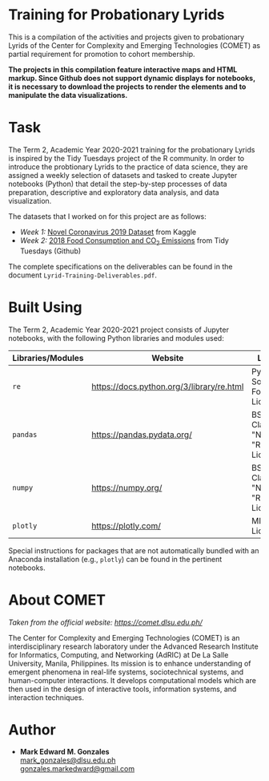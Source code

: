 # Training for Probationary Lyrids

This is a compilation of the activities and projects given to probationary Lyrids of the Center for Complexity and Emerging Technologies (COMET) as partial requirement for promotion to cohort membership. 

**The projects in this compilation feature interactive maps and HTML markup. Since Github does not support dynamic displays for notebooks, it is necessary to download the projects to render the elements and to manipulate the data visualizations.**

# Task

The Term 2, Academic Year 2020-2021 training for the probationary Lyrids is inspired by the Tidy Tuesdays project of the R community. In order to introduce the probtionary Lyrids to the practice of data science, they are assigned a weekly selection of datasets and tasked to create Jupyter notebooks (Python) that detail the step-by-step processes of data preparation, descriptive and exploratory data analysis, and data visualization. 

The datasets that I worked on for this project are as follows:
- *Week 1:* <a href = "https://www.kaggle.com/sudalairajkumar/novel-corona-virus-2019-dataset">Novel Coronavirus 2019 Dataset</a> from Kaggle
- *Week 2:* <a href = "https://github.com/rfordatascience/tidytuesday/tree/master/data/2020/2020-02-18">2018 Food Consumption and CO<sub>2</sub> Emissions</a> from Tidy Tuesdays (Github)

The complete specifications on the deliverables can be found in the document <code>Lyrid-Training-Deliverables.pdf</code>.

# Built Using

The Term 2, Academic Year 2020-2021 project consists of Jupyter notebooks, with the following Python libraries and modules used:

Libraries/Modules | Website | License
--- | ---| ---
<code>re</code> | https://docs.python.org/3/library/re.html | Python Software Foundation License
<code>pandas</code> | https://pandas.pydata.org/ | BSD 3-Clause "New" or "Revised" License
<code>numpy</code> | https://numpy.org/ | BSD 3-Clause "New" or "Revised" License
<code>plotly</code> | https://plotly.com/ | MIT License

Special instructions for packages that are not automatically bundled with an Anaconda installation (e.g., <code>plotly</code>) can be found in the pertinent notebooks.

# About COMET

*Taken from the official website: https://comet.dlsu.edu.ph/*

The Center for Complexity and Emerging Technologies (COMET) is an interdisciplinary research laboratory under the Advanced Research Institute for Informatics, Computing, and Networking (AdRIC) at De La Salle University, Manila, Philippines. Its mission is to enhance understanding of emergent phenomena in real-life systems, sociotechnical systems, and human-computer interactions. It develops computational models which are then used in the design of interactive tools, information systems, and interaction techniques.

# Author
- **Mark Edward M. Gonzales** <br/>
  mark_gonzales@dlsu.edu.ph <br/>
  gonzales.markedward@gmail.com

